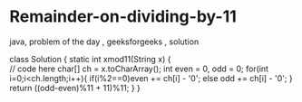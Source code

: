# Remainder-on-dividing-by-11
java, problem of the day , geeksforgeeks , solution 


class Solution 
{ 
    static int xmod11(String x)
	{    
	    // code here
	      char[] ch = x.toCharArray();
        int even = 0, odd = 0;
        for(int i=0;i<ch.length;i++){
            if(i%2==0)even += ch[i] - '0';
            else odd += ch[i] - '0';
        }
        return ((odd-even)%11 + 11)%11; 
	}
} 

